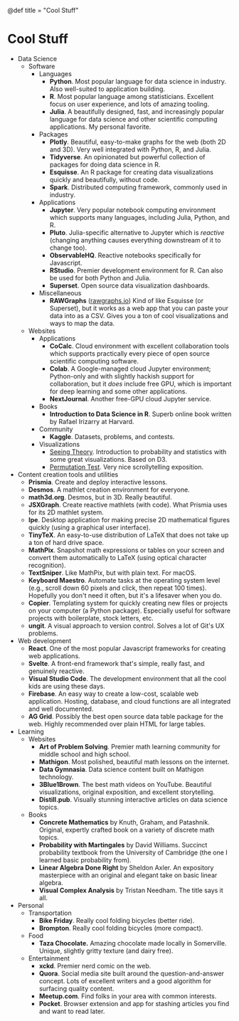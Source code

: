 @def title = "Cool Stuff"

# Cool Stuff

- Data Science
    - Software
        - Languages
            - **Python**. Most popular language for data science in industry. Also well-suited to application building.
            - **R**. Most popular language among statisticians. Excellent focus on user experience, and lots of amazing tooling.
            - **Julia**. A beautifully designed, fast, and increasingly popular language for data science and other scientific computing applications. My personal favorite.
        - Packages
            - **Plotly**. Beautiful, easy-to-make graphs for the web (both 2D and 3D). Very well integrated with Python, R, and Julia.
            - **Tidyverse**. An opinionated but powerful collection of packages for doing data science in R.
            - **Esquisse**. An R package for creating data visualizations quickly and beautifully, without code.
            - **Spark**. Distributed computing framework, commonly used in industry.
        - Applications
            - **Jupyter**. Very popular notebook computing environment which supports many languages, including Julia, Python, and R. 
            - **Pluto**. Julia-specific alternative to Jupyter which is *reactive* (changing anything causes everything downstream of it to change too).
            - **ObservableHQ**. Reactive notebooks specifically for Javascript.
            - **RStudio**. Premier development environment for R. Can also be used for both Python and Julia.
            - **Superset**. Open source data visualization dashboards. 
        - Miscellaneous
            - **RAWGraphs** ([rawgraphs.io](https://rawgraphs.io)) Kind of like Esquisse (or Superset), but it works as a web app that you can paste your data into as a CSV. Gives you a ton of cool visualizations and ways to map the data.
    - Websites
        - Applications
            - **CoCalc**. Cloud environment with excellent collaboration tools which supports practically every piece of open source scientific computing software.
            - **Colab**. A Google-managed cloud Jupyter environment; Python-only and with slightly hackish support for collaboration, but it *does* include free GPU, which is important for deep learning and some other applications.
            - **NextJournal**. Another free-GPU cloud Jupyter service.
        - Books
            - **Introduction to Data Science in R**. Superb online book written by Rafael Irizarry at Harvard.
        - Community
            - **Kaggle**. Datasets, problems, and contests.
        - Visualizations
            - [Seeing Theory](https://seeing-theory.brown.edu). Introduction to probability and statistics with some great visualizations. Based on D3.
            - [Permutation Test](https://www.jwilber.me/permutationtest/). Very nice scrollytelling exposition.
- Content creation tools and utilities
    - **Prismia**. Create and deploy interactive lessons.
    - **Desmos**. A mathlet creation environment for everyone.
    - **math3d.org**. Desmos, but in 3D. Really beautiful.
    - **JSXGraph**. Create reactive mathlets (with code). What Prismia uses for its 2D mathlet system.
    - **Ipe**. Desktop application for making precise 2D mathematical figures quickly (using a graphical user interface).
    - **TinyTeX**. An easy-to-use distribution of LaTeX that does not take up a ton of hard drive space.
    - **MathPix**. Snapshot math expressions or tables on your screen and convert them automatically to LaTeX (using optical character recognition).
    - **TextSniper**. Like MathPix, but with plain text. For macOS.
    - **Keyboard Maestro**. Automate tasks at the operating system level (e.g., scroll down 60 pixels and click, then repeat 100 times). Hopefully you don't need it often, but it's a lifesaver when you do.
    - **Copier**. Templating system for quickly creating new files or projects on your computer (a Python package). Especially useful for software projects with boilerplate, stock letters, etc.
    - **ungit**. A visual approach to version control. Solves a lot of Git's UX problems.
- Web development
    - **React**. One of the most popular Javascript frameworks for creating web applications.
    - **Svelte**. A front-end framework that's simple, really fast, and genuinely reactive.
    - **Visual Studio Code**. The development environment that all the cool kids are using these days.
    - **Firebase**. An easy way to create a low-cost, scalable web application. Hosting, database, and cloud functions are all integrated and well documented.
    - **AG Grid**. Possibly the best open source data table package for the web. Highly recommended over plain HTML for large tables.
- Learning
    - Websites
        - **Art of Problem Solving**. Premier math learning community for middle school and high school.
        - **Mathigon**. Most polished, beautiful math lessons on the internet.
        - **Data Gymnasia**. Data science content built on Mathigon technology.
        - **3Blue1Brown**. The best math videos on YouTube. Beautiful visualizations, original exposition, and excellent storytelling. 
        - **Distill.pub**. Visually stunning interactive articles on data science topics.
    - Books
        - **Concrete Mathematics** by Knuth, Graham, and Patashnik. Original, expertly crafted book on a variety of discrete math topics.
        - **Probability with Martingales** by David Williams. Succinct probability textbook from the University of Cambridge (the one I learned basic probability from).
        - **Linear Algebra Done Right** by Sheldon Axler. An expository masterpiece with an original and elegant take on basic linear algebra.
        - **Visual Complex Analysis** by Tristan Needham. The title says it all.
- Personal
    - Transportation
        - **Bike Friday**. Really cool folding bicycles (better ride).
        - **Brompton**. Really cool folding bicycles (more compact).
    - Food
        - **Taza Chocolate.** Amazing chocolate made locally in Somerville. Unique, slightly gritty texture (and dairy free).
    - Entertainment
        - **xckd**. Premier nerd comic on the web.
        - **Quora**. Social media site built around the question-and-answer concept. Lots of excellent writers and a good algorithm for surfacing quality content.
        - **Meetup.com**. Find folks in your area with common interests.
        - **Pocket**. Browser extension and app for stashing articles you find and want to read later.